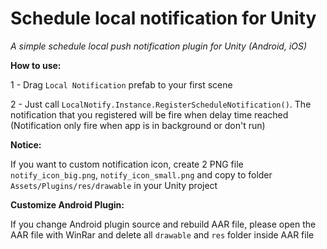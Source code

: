 # Schedule local notification for Unity

*A simple schedule local push notification plugin for Unity (Android, iOS)*

**How to use:**

1 - Drag `Local Notification` prefab to your first scene

2 - Just call `LocalNotify.Instance.RegisterScheduleNotification()`. The notification that you registered will be fire when delay time reached (Notification only fire when app is in background or don't run)
 
 
**Notice:**

If you want to custom notification icon, create 2 PNG file `notify_icon_big.png`, `notify_icon_small.png` and copy to folder `Assets/Plugins/res/drawable` in your Unity project
 
 
**Customize Android Plugin:**

  If you change Android plugin source and rebuild AAR file, please open the AAR file with WinRar and delete all `drawable` and `res` folder inside AAR file
